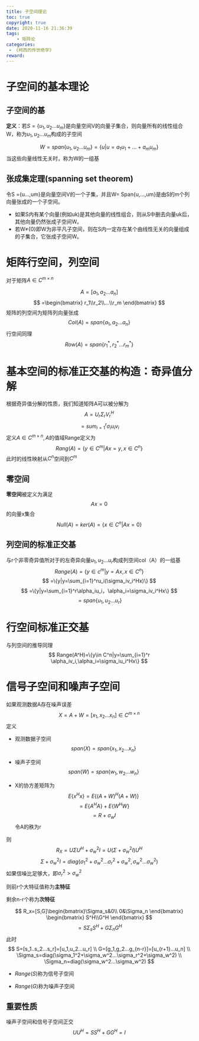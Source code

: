 ```yaml
---
title: 子空间理论
toc: true
copyright: true
date: 2020-11-16 21:36:39
tags:
    - 矩阵论
categories:
 - 《柯西的传世绝学》
reward:
---
```

# 子空间的基本理论
## 子空间的基
**定义**：若$S=\{u_1,u_2...u_m\}$是向量空间V的向量子集合，则向量所有的线性组合
W，称为$u_1,u_2...u_m$构成的子空间
<!--more-->
$$
W=span\{u_1,u_2...u_m\}=\{u|u=a_1u_1+...+a_mu_m\}
$$
当这些向量线性无关时，称为W的一组基

## 张成集定理(spanning set theorem)
令S ={u…,um}是向量空间V的一个子集，并且W= Span{u,…,um}是由S的m个列向量张成的一个子空间。

+ 如果S内有某个向量(例如uk)是其他向量的线性组合，则从S中删去向量uk后，其他向量仍然张成子空间W。
+ 若W≠{0}即W为非平凡子空间，则在S内一定存在某个由线性无关的向量组成的子集合，它张成子空间W。

# 矩阵行空间，列空间
对于矩阵$A\in C^{m\times n}$

$$
A=[a_1,a_2...a_n]
$$
$$
=\begin{bmatrix}
r_1\\r_2\\...\\r_m
\end{bmatrix}
$$
矩阵的列空间为矩阵列向量张成
$$
Col(A)=span\{a_1,a_2...a_n\}
$$
行空间同理
$$
Row(A)=span\{r_1^*,r_2^*...r_m^*\}
$$
# 基本空间的标准正交基的构造：奇异值分解

根据奇异值分解的性质，我们知道矩阵A可以被分解为
$$
A=U_r\Sigma_rV_r^H
$$
$$
=sum_{i=1}^r \sigma_i u_iv_i
$$
定义$A\in C^{m\times n},A$的值域Range定义为
$$
Rang(A)=\{y\in C^m|Ax=y,x\in C^n\}
$$
此时的线性映射从$C^n$空间到$C^m$

## 零空间
**零空间**被定义为满足
$$
Ax=0
$$
的向量x集合
$$
Null(A)=ker(A)=\{x\in C^n|Ax=0\}
$$

## 列空间的标准正交基
与r个非零奇异值所对于的左奇异向量$u_1,u_2...u_r$构成列空间col（A）的一组基
$$
Range(A)=\{y\in c^m|y=Ax,x\in C^n\}
$$
$$
=\{y|y=\sum_{i=1}^ru_i(\sigma_iv_i^Hx)\}
$$
$$
=\{y|y=\sum_{i=1}^r\alpha_iu_i，\alpha_i=\sigma_iv_i^Hx\}
$$
$$
=span\{u_1,u_2...u_r\}
$$

# 行空间标准正交基
与列空间的推导同理
$$
Range(A^H)=\{y\in C^n|y=\sum_{i=1}^r \alpha_iv_i,\alpha_i=\sigma_iu_i^Hx\}
$$

# 信号子空间和噪声子空间
如果观测数据A存在噪声误差
$$
X=A+W=[x_1,x_2...x_n]\in C^{m\times n}
$$
定义
+ 观测数据子空间
$$
span(X)=span\{x_1,x_2...x_n\}
$$
+ 噪声子空间
$$
span(W)=span\{w_1,w_2...w_n\}
$$

+ X的协方差矩阵为
$$
E\{x^Hx\}=E\{(A+W)^H(A+W)\}
$$
$$
=E\{A^HA\}+E\{W^HW\}
$$
$$
=R+\sigma_wI
$$
令A的秩为r

则
$$
R_X=U\Sigma U^H+\sigma_w^2I=U(\Sigma+\sigma_w^2 I)U^H
$$
$$
\Sigma+\sigma_w^2I=diag(\sigma_1^2+\sigma_w^2...\sigma_r^2+\sigma_w^2,\sigma_w^2...\sigma_w^2)
$$
如果信噪比足够大，即$\sigma_r^2>\sigma_w^2$

则前r个大特征值称为**主特征**

剩余n-r个称为**次特征**

$$
R_x=[S,G]\begin{bmatrix}\Sigma_s&0\\
0&\Sigma_n
\end{bmatrix}
\begin{bmatrix}
S^H\\G^H
\end{bmatrix}
$$
$$
=S\Sigma_sS^H+G\Sigma_nG^H
$$
此时
$$
S=[s_1..s_2...s_r]=[u_1,u_2...u_r]
\\
G=[g_1,g_2...g_{n-r}]=[u_{r+1}...u_n]
\\
\Sigma_s=diag(\sigma_1^2+\sigma_w^2...\sigma_r^2+\sigma_w^2)
\\
\Sigma_n=diag(\sigma_w^2...\sigma_w^2)
$$

+ $Range(S)$称为信号子空间

+ $Range(G)$称为噪声子空间

## 重要性质
噪声子空间和信号子空间正交
$$
UU^H=SS^H+GG^H=I
$$